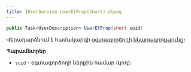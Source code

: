 ```yaml
---
title: IUserService.UserElProp(short) մեթոդ
---
```


```c#
public Task<UserDescription> UserElProp(short suid)
```

Վերադարձնում է համակարգի [օգտագործողի նկարագրությունը](../../types/UserDescription.md)։

**Պարամետրեր**

* `suid` - օգտագործողի ներքին համար (կոդ)։
